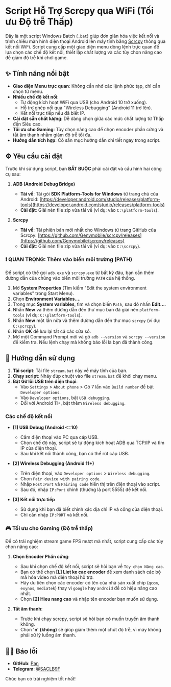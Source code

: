 # Script Hỗ Trợ Scrcpy qua WiFi (Tối ưu Độ trễ Thấp)

Đây là một script Windows Batch (`.bat`) giúp đơn giản hóa việc kết nối và trình chiếu màn hình điện thoại Android lên máy tính bằng [Scrcpy](https://github.com/Genymobile/scrcpy) thông qua kết nối WiFi. Script cung cấp một giao diện menu dòng lệnh trực quan để lựa chọn các chế độ kết nối, thiết lập chất lượng và các tùy chọn nâng cao để giảm độ trễ khi chơi game.

## ✨ Tính năng nổi bật

* **Giao diện Menu trực quan**: Không cần nhớ các lệnh phức tạp, chỉ cần chọn từ menu.
* **Nhiều chế độ kết nối**:
    * Tự động kích hoạt WiFi qua USB (cho Android 10 trở xuống).
    * Hỗ trợ ghép nối qua "Wireless Debugging" (Android 11 trở lên).
    * Kết nối trực tiếp nếu đã biết IP.
* **Cài đặt sẵn chất lượng**: Dễ dàng chọn giữa các mức chất lượng từ Thấp đến Siêu cao.
* **Tối ưu cho Gaming**: Tùy chọn nâng cao để chọn encoder phần cứng và tắt âm thanh nhằm giảm độ trễ tối đa.
* **Hướng dẫn tích hợp**: Có sẵn mục hướng dẫn chi tiết ngay trong script.

## ⚙️ Yêu cầu cài đặt

Trước khi sử dụng script, bạn **BẮT BUỘC** phải cài đặt và cấu hình hai công cụ sau:

1.  **ADB (Android Debug Bridge)**
    * **Tải về**: Tải gói **SDK Platform-Tools for Windows** từ trang chủ của Android: [https://developer.android.com/studio/releases/platform-tools](https://developer.android.com/studio/releases/platform-tools)
    * **Cài đặt**: Giải nén file zip vừa tải về (ví dụ: vào `C:\platform-tools`).

2.  **Scrcpy**
    * **Tải về**: Tải phiên bản mới nhất cho Windows từ trang GitHub của Scrcpy: [https://github.com/Genymobile/scrcpy/releases](https://github.com/Genymobile/scrcpy/releases)
    * **Cài đặt**: Giải nén file zip vừa tải về (ví dụ: vào `C:\scrcpy`).

### ❗ QUAN TRỌNG: Thêm vào biến môi trường (PATH)

Để script có thể gọi `adb.exe` và `scrcpy.exe` từ bất kỳ đâu, bạn cần thêm đường dẫn của chúng vào biến môi trường `PATH` của hệ thống.

1.  Mở **System Properties** (Tìm kiếm "Edit the system environment variables" trong Start Menu).
2.  Chọn **Environment Variables...**.
3.  Trong mục **System variables**, tìm và chọn biến `Path`, sau đó nhấn **Edit...**.
4.  Nhấn **New** và thêm đường dẫn đến thư mục bạn đã giải nén `platform-tools` (ví dụ: `C:\platform-tools`).
5.  Nhấn **New** một lần nữa và thêm đường dẫn đến thư mục `scrcpy` (ví dụ: `C:\scrcpy`).
6.  Nhấn **OK** để lưu lại tất cả các cửa sổ.
7.  Mở một Command Prompt mới và gõ `adb --version` và `scrcpy --version` để kiểm tra. Nếu lệnh chạy mà không báo lỗi là bạn đã thành công.

## 🚀 Hướng dẫn sử dụng

1.  **Tải script**: Tải file `stream.bat` này về máy tính của bạn.
2.  **Chạy script**: Nháy đúp chuột vào file `stream.bat` để khởi chạy menu.
3.  **Bật Gỡ lỗi USB trên điện thoại**:
    * Vào `Settings` > `About phone` > Gõ 7 lần vào `Build number` để bật `Developer options`.
    * Vào `Developer options`, bật `USB debugging`.
    * Đối với Android 11+, bật thêm `Wireless debugging`.

### Các chế độ kết nối

* **[1] USB Debug (Android <=10)**
    * Cắm điện thoại vào PC qua cáp USB.
    * Chọn chế độ này, script sẽ tự động kích hoạt ADB qua TCP/IP và tìm IP của điện thoại.
    * Sau khi kết nối thành công, bạn có thể rút cáp USB.

* **[2] Wireless Debugging (Android 11+)**
    * Trên điện thoại, vào `Developer options` > `Wireless debugging`.
    * Chọn `Pair device with pairing code`.
    * Nhập `Host:Port` và `Pairing code` hiển thị trên điện thoại vào script.
    * Sau đó, nhập `IP:Port` chính (thường là port 5555) để kết nối.

* **[3] Kết nối trực tiếp**
    * Sử dụng khi bạn đã biết chính xác địa chỉ IP và cổng của điện thoại.
    * Chỉ cần nhập `IP:PORT` và kết nối.

### 🎮 Tối ưu cho Gaming (Độ trễ thấp)

Để có trải nghiệm stream game FPS mượt mà nhất, script cung cấp các tùy chọn nâng cao:

1.  **Chọn Encoder Phần cứng**:
    * Sau khi chọn chế độ kết nối, script sẽ hỏi bạn về `Tùy chọn Nâng cao`.
    * Bạn có thể chọn **[L] Liet ke cac encoder** để xem danh sách các bộ mã hóa video mà điện thoại hỗ trợ.
    * Hãy ưu tiên chọn các encoder có tên của nhà sản xuất chip (`qcom`, `exynos`, `mediatek`) thay vì `google` hay `android` để có hiệu năng cao nhất.
    * Chọn **[2] Hieu nang cao** và nhập tên encoder bạn muốn sử dụng.

2.  **Tắt âm thanh**:
    * Trước khi chạy scrcpy, script sẽ hỏi bạn có muốn truyền âm thanh không.
    * Chọn **'n' (không)** sẽ giúp giảm thêm một chút độ trễ, vì máy không phải xử lý luồng âm thanh.

## 👨‍💻 Báo lỗi

* **GitHub**: [Pan](https://github.com/Sang-gg)
* **Telegram**: [@SACLB9F](https://t.me/SACLB9F)

Chúc bạn có trải nghiệm tốt nhất!
